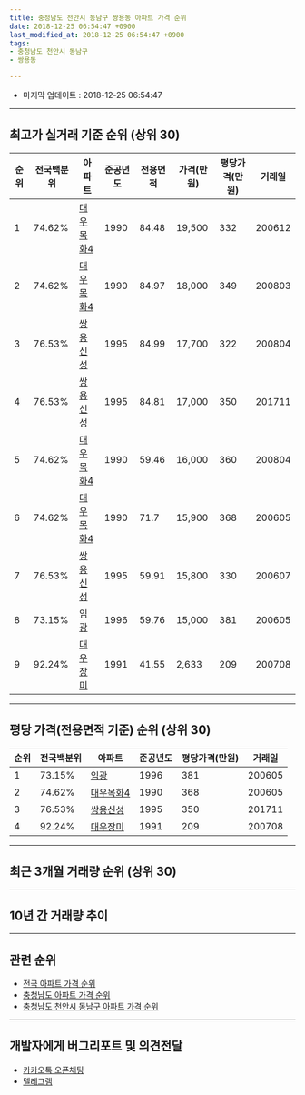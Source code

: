 ```yaml
---
title: 충청남도 천안시 동남구 쌍용동 아파트 가격 순위
date: 2018-12-25 06:54:47 +0900
last_modified_at: 2018-12-25 06:54:47 +0900
tags:
- 충청남도 천안시 동남구
- 쌍용동

---
```


* 마지막 업데이트 : 2018-12-25 06:54:47

---

## 최고가 실거래 기준 순위 (상위 30)


|순위|전국백분위|아파트|준공년도|전용면적|가격(만원)|평당가격(만원)|거래일|
|---|---|---|---|---|---|---|---|
|1|74.62%|[대우목화4](https://search.naver.com/search.naver?query=%EC%B6%A9%EC%B2%AD%EB%82%A8%EB%8F%84+%EC%B2%9C%EC%95%88%EC%8B%9C+%EB%8F%99%EB%82%A8%EA%B5%AC+%EC%8C%8D%EC%9A%A9%EB%8F%99+%EB%8C%80%EC%9A%B0%EB%AA%A9%ED%99%944)|1990|84.48|19,500|332|200612|
|2|74.62%|[대우목화4](https://search.naver.com/search.naver?query=%EC%B6%A9%EC%B2%AD%EB%82%A8%EB%8F%84+%EC%B2%9C%EC%95%88%EC%8B%9C+%EB%8F%99%EB%82%A8%EA%B5%AC+%EC%8C%8D%EC%9A%A9%EB%8F%99+%EB%8C%80%EC%9A%B0%EB%AA%A9%ED%99%944)|1990|84.97|18,000|349|200803|
|3|76.53%|[쌍용신성](https://search.naver.com/search.naver?query=%EC%B6%A9%EC%B2%AD%EB%82%A8%EB%8F%84+%EC%B2%9C%EC%95%88%EC%8B%9C+%EB%8F%99%EB%82%A8%EA%B5%AC+%EC%8C%8D%EC%9A%A9%EB%8F%99+%EC%8C%8D%EC%9A%A9%EC%8B%A0%EC%84%B1)|1995|84.99|17,700|322|200804|
|4|76.53%|[쌍용신성](https://search.naver.com/search.naver?query=%EC%B6%A9%EC%B2%AD%EB%82%A8%EB%8F%84+%EC%B2%9C%EC%95%88%EC%8B%9C+%EB%8F%99%EB%82%A8%EA%B5%AC+%EC%8C%8D%EC%9A%A9%EB%8F%99+%EC%8C%8D%EC%9A%A9%EC%8B%A0%EC%84%B1)|1995|84.81|17,000|350|201711|
|5|74.62%|[대우목화4](https://search.naver.com/search.naver?query=%EC%B6%A9%EC%B2%AD%EB%82%A8%EB%8F%84+%EC%B2%9C%EC%95%88%EC%8B%9C+%EB%8F%99%EB%82%A8%EA%B5%AC+%EC%8C%8D%EC%9A%A9%EB%8F%99+%EB%8C%80%EC%9A%B0%EB%AA%A9%ED%99%944)|1990|59.46|16,000|360|200804|
|6|74.62%|[대우목화4](https://search.naver.com/search.naver?query=%EC%B6%A9%EC%B2%AD%EB%82%A8%EB%8F%84+%EC%B2%9C%EC%95%88%EC%8B%9C+%EB%8F%99%EB%82%A8%EA%B5%AC+%EC%8C%8D%EC%9A%A9%EB%8F%99+%EB%8C%80%EC%9A%B0%EB%AA%A9%ED%99%944)|1990|71.7|15,900|368|200605|
|7|76.53%|[쌍용신성](https://search.naver.com/search.naver?query=%EC%B6%A9%EC%B2%AD%EB%82%A8%EB%8F%84+%EC%B2%9C%EC%95%88%EC%8B%9C+%EB%8F%99%EB%82%A8%EA%B5%AC+%EC%8C%8D%EC%9A%A9%EB%8F%99+%EC%8C%8D%EC%9A%A9%EC%8B%A0%EC%84%B1)|1995|59.91|15,800|330|200607|
|8|73.15%|[임광](https://search.naver.com/search.naver?query=%EC%B6%A9%EC%B2%AD%EB%82%A8%EB%8F%84+%EC%B2%9C%EC%95%88%EC%8B%9C+%EB%8F%99%EB%82%A8%EA%B5%AC+%EC%8C%8D%EC%9A%A9%EB%8F%99+%EC%9E%84%EA%B4%91)|1996|59.76|15,000|381|200605|
|9|92.24%|[대우장미](https://search.naver.com/search.naver?query=%EC%B6%A9%EC%B2%AD%EB%82%A8%EB%8F%84+%EC%B2%9C%EC%95%88%EC%8B%9C+%EB%8F%99%EB%82%A8%EA%B5%AC+%EC%8C%8D%EC%9A%A9%EB%8F%99+%EB%8C%80%EC%9A%B0%EC%9E%A5%EB%AF%B8)|1991|41.55|2,633|209|200708|


---

## 평당 가격(전용면적 기준) 순위 (상위 30)


|순위|전국백분위|아파트|준공년도|평당가격(만원)|거래일|
|---|---|---|---|---|---|
|1|73.15%|[임광](https://search.naver.com/search.naver?query=%EC%B6%A9%EC%B2%AD%EB%82%A8%EB%8F%84+%EC%B2%9C%EC%95%88%EC%8B%9C+%EB%8F%99%EB%82%A8%EA%B5%AC+%EC%8C%8D%EC%9A%A9%EB%8F%99+%EC%9E%84%EA%B4%91)|1996|381|200605|
|2|74.62%|[대우목화4](https://search.naver.com/search.naver?query=%EC%B6%A9%EC%B2%AD%EB%82%A8%EB%8F%84+%EC%B2%9C%EC%95%88%EC%8B%9C+%EB%8F%99%EB%82%A8%EA%B5%AC+%EC%8C%8D%EC%9A%A9%EB%8F%99+%EB%8C%80%EC%9A%B0%EB%AA%A9%ED%99%944)|1990|368|200605|
|3|76.53%|[쌍용신성](https://search.naver.com/search.naver?query=%EC%B6%A9%EC%B2%AD%EB%82%A8%EB%8F%84+%EC%B2%9C%EC%95%88%EC%8B%9C+%EB%8F%99%EB%82%A8%EA%B5%AC+%EC%8C%8D%EC%9A%A9%EB%8F%99+%EC%8C%8D%EC%9A%A9%EC%8B%A0%EC%84%B1)|1995|350|201711|
|4|92.24%|[대우장미](https://search.naver.com/search.naver?query=%EC%B6%A9%EC%B2%AD%EB%82%A8%EB%8F%84+%EC%B2%9C%EC%95%88%EC%8B%9C+%EB%8F%99%EB%82%A8%EA%B5%AC+%EC%8C%8D%EC%9A%A9%EB%8F%99+%EB%8C%80%EC%9A%B0%EC%9E%A5%EB%AF%B8)|1991|209|200708|


---

## 최근 3개월 거래량 순위 (상위 30)


<div style="width:100%;">
    <canvas id="deal_count_ranking" height="250"></canvas>
</div>


<script>
new Chart(document.getElementById("deal_count_ranking"), {
    type: 'horizontalBar',
    data: {
        labels: ['임광', '쌍용신성'],
        datasets: [{
            label: '실거래 수',
            data: [2, 1],
            borderColor: "rgba(255, 0, 128, 1)",
            backgroundColor: "rgba(255, 0, 128, 0.5)",
            fill: false,
        }]
    },
    options: {
        responsive: true,
        title: {
            display: true,
            text: '최근 3개월 거래량 순위'
        },
        tooltips: {
            mode: 'index',
            intersect: false,
            callbacks: {
                title: function(tooltipItems, data) {
                    return "실거래 수:";
                },
                label: function(tooltipItem, data) {
                    return data.labels[tooltipItem.index] + ": " + tooltipItem.xLabel;
                }
            }
        },
        hover: {
            mode: 'nearest',
            intersect: true
        },
        scales: {
            xAxes: [{
                display: true,
                scaleLabel: {
                    display: true,
                    labelString: '실거래 수'
                },
                ticks: {
                    suggestedMin: 0,
                }
            }],
            yAxes: [{
                display: true,
                ticks: {
                    autoSkip: false,
                    callback: function(value, index, values) {
                        if (value.length > 15)
                            return value.substr(0, 13) + "...";
                        else
                            return value;
                    }
                },
                scaleLabel: {
                    display: false,
                }
            }]
        }
    }
});

</script>


---

## 10년 간 거래량 추이


<div style="width:100%;">
    <canvas id="deal_progress" height="250"></canvas>
</div>

<script>
new Chart(document.getElementById("deal_progress"), {
    type: 'line',
    data: {
        labels: ['200812','200901','200902','200903','200904','200905','200906','200907','200908','200909','200910','200911','200912','201001','201002','201003','201004','201005','201006','201007','201008','201009','201010','201011','201012','201101','201102','201103','201104','201105','201106','201107','201108','201109','201110','201111','201112','201201','201202','201203','201204','201205','201206','201207','201208','201209','201210','201211','201212','201301','201302','201303','201304','201305','201306','201307','201308','201309','201310','201311','201312','201401','201402','201403','201404','201405','201406','201407','201408','201409','201410','201411','201412','201501','201502','201503','201504','201505','201506','201507','201508','201509','201510','201511','201512','201601','201602','201603','201604','201605','201606','201607','201608','201609','201610','201611','201612','201701','201702','201703','201704','201705','201706','201707','201708','201709','201710','201711','201712','201801','201802','201803','201804','201805','201806','201807','201808','201809','201810','201811','201812'],
        datasets: [{
            label: '실거래 수',
            pointRadius: 1,
            data: [3, 2, 6, 3, 4, 2, 8, 3, 2, 6, 6, 5, 5, 3, 4, 9, 5, 2, 2, 4, 1, 5, 4, 3, 7, 6, 6, 8, 2, 3, 9, 6, 10, 4, 7, 2, 4, 3, 6, 5, 6, 6, 2, 2, 5, 5, 5, 5, 2, 4, 5, 4, 4, 6, 3, 1, 3, 4, 9, 5, 5, 6, 6, 3, 2, 1, 3, 5, 2, 9, 4, 3, 2, 3, 1, 6, 4, 3, 3, 4, 0, 1, 1, 2, 3, 0, 1, 4, 3, 2, 0, 0, 0, 4, 1, 2, 1, 0, 0, 1, 1, 3, 2, 2, 3, 7, 3, 3, 2, 2, 4, 3, 3, 1, 6, 0, 3, 1, 1, 0, 2],
            borderColor: "rgba(255, 201, 14, 1)",
            backgroundColor: "rgba(255, 201, 14, 0.5)",
            fill: true,
        }]
    },
    options: {
        responsive: true,
        title: {
            display: true,
            text: '10년간 거래량 추이'
        },
        tooltips: {
            mode: 'index',
            intersect: false,
        },
        hover: {
            mode: 'nearest',
            intersect: true
        },
        scales: {
            xAxes: [{
                display: true,
                scaleLabel: {
                    display: true,
                    labelString: '년/월'
                }
            }],
            yAxes: [{
                display: true,
                ticks: {
                    suggestedMin: 0,
                },
                scaleLabel: {
                    display: true,
                    labelString: '실거래 수'
                }
            }]
        }
    }
});

</script>


---

## 관련 순위

- [전국 아파트 가격 순위](https://inasie.github.io/apt-ranking/전국)
- [충청남도 아파트 가격 순위](https://inasie.github.io/apt-ranking/충청남도)
- [충청남도 천안시 동남구 아파트 가격 순위](https://inasie.github.io/apt-ranking/충청남도-천안시-동남구)


---

## 개발자에게 버그리포트 및 의견전달

- [카카오톡 오픈채팅](https://open.kakao.com/o/gLJUAP4)
- [텔레그램](https://t.me/inasie)

